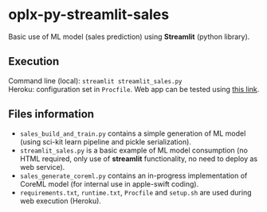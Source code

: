 # oplx-py-streamlit-sales
Basic use of ML model (sales prediction) using **Streamlit** (python library).

## Execution
Command line (local): `streamlit streamlit_sales.py`  
Heroku: configuration set in `Procfile`. Web app can be tested using [this link](https://oplx-py-streamlit-sales.herokuapp.com).

## Files information
- `sales_build_and_train.py` contains a simple generation of ML model (using sci-kit learn pipeline and pickle serialization).
- `streamlit_sales.py` is a basic example of ML model consumption (no HTML required, only use of **streamlit** functionality, no need to deploy as web service).
- `sales_generate_coreml.py` contains an in-progress implementation of CoreML model (for internal use in apple-swift coding).
- `requirements.txt`, `runtime.txt`, `Procfile` and `setup.sh` are used during web execution (Heroku).